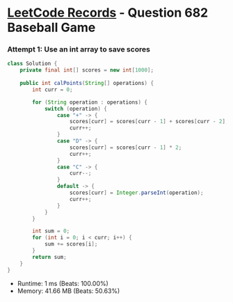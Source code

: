 # [LeetCode Records](../README.md) - Question 682 Baseball Game

### Attempt 1: Use an int array to save scores
```java
class Solution {
    private final int[] scores = new int[1000];
    
    public int calPoints(String[] operations) {
        int curr = 0;

        for (String operation : operations) {
            switch (operation) {
                case "+" -> {
                    scores[curr] = scores[curr - 1] + scores[curr - 2];
                    curr++;
                }
                case "D" -> {
                    scores[curr] = scores[curr - 1] * 2;
                    curr++;
                }
                case "C" -> {
                    curr--;
                }
                default -> {
                    scores[curr] = Integer.parseInt(operation);
                    curr++;
                }
            }
        }

        int sum = 0;
        for (int i = 0; i < curr; i++) {
            sum += scores[i];
        }
        return sum;
    }
}
```
- Runtime: 1 ms (Beats: 100.00%)
- Memory: 41.66 MB (Beats: 50.63%)

<br>
